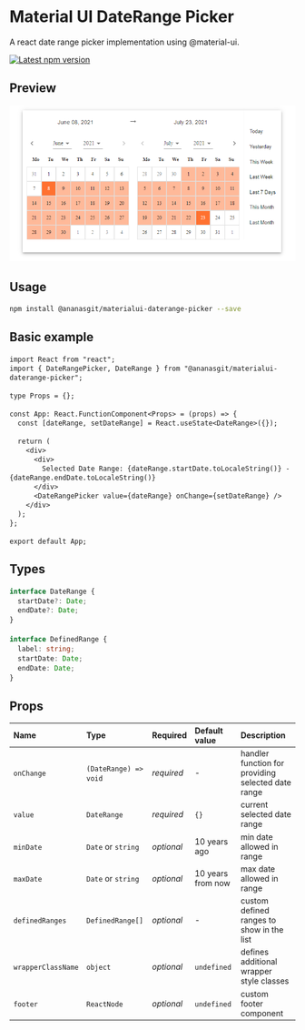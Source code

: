 # Material UI DateRange Picker

A react date range picker implementation using @material-ui.

<a href='https://www.npmjs.com/package/materialui-daterange-picker'>
    <img src='https://img.shields.io/npm/v/materialui-daterange-picker.svg' alt='Latest npm version'>
</a>

## Preview

![Screenshot](/screenshot.png?raw=true "Screenshot")

## Usage

```bash
npm install @ananasgit/materialui-daterange-picker --save
```

## Basic example

```tsx
import React from "react";
import { DateRangePicker, DateRange } from "@ananasgit/materialui-daterange-picker";

type Props = {};

const App: React.FunctionComponent<Props> = (props) => {
  const [dateRange, setDateRange] = React.useState<DateRange>({});

  return (
    <div>
      <div>
        Selected Date Range: {dateRange.startDate.toLocaleString()} - {dateRange.endDate.toLocaleString()}
      </div>
      <DateRangePicker value={dateRange} onChange={setDateRange} />
    </div>
  );
};

export default App;
```

## Types

```ts
interface DateRange {
  startDate?: Date;
  endDate?: Date;
}

interface DefinedRange {
  label: string;
  startDate: Date;
  endDate: Date;
}
```

## Props

| Name               | Type                  | Required   | Default value     | Description                                        |
| :----------------- | :-------------------- | :--------- | :---------------- | :------------------------------------------------- |
| `onChange`         | `(DateRange) => void` | _required_ | -                 | handler function for providing selected date range |
| `value`            | `DateRange`           | _required_ | `{}`              | current selected date range                        |
| `minDate`          | `Date` or `string`    | _optional_ | 10 years ago      | min date allowed in range                          |
| `maxDate`          | `Date` or `string`    | _optional_ | 10 years from now | max date allowed in range                          |
| `definedRanges`    | `DefinedRange[]`      | _optional_ | -                 | custom defined ranges to show in the list          |
| `wrapperClassName` | `object`              | _optional_ | `undefined`       | defines additional wrapper style classes           |
| `footer`           | `ReactNode`           | _optional_ | `undefined`       | custom footer component                            |
